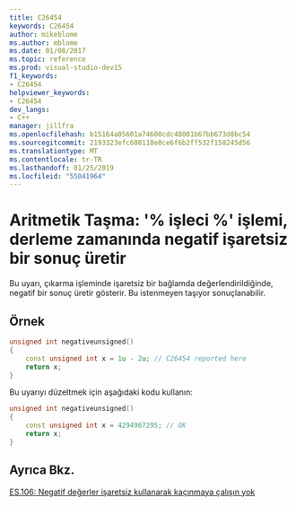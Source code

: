 ```yaml
---
title: C26454
keywords: C26454
author: mikeblome
ms.author: mblome
ms.date: 01/08/2017
ms.topic: reference
ms.prod: visual-studio-dev15
f1_keywords:
- C26454
helpviewer_keywords:
- C26454
dev_langs:
- C++
manager: jillfra
ms.openlocfilehash: b15164a05601a74600cdc48001b67bb673d8bc54
ms.sourcegitcommit: 2193323efc608118e0ce6f6b2ff532f158245d56
ms.translationtype: MT
ms.contentlocale: tr-TR
ms.lasthandoff: 01/25/2019
ms.locfileid: "55041964"
---
```

# <a name="arithmetic-overflow-operator-operation-produces-a-negative-unsigned-result-at-compile-time"></a>Aritmetik Taşma: '% işleci %' işlemi, derleme zamanında negatif işaretsiz bir sonuç üretir

  Bu uyarı, çıkarma işleminde işaretsiz bir bağlamda değerlendirildiğinde, negatif bir sonuç üretir gösterir. Bu istenmeyen taşıyor sonuçlanabilir.

## <a name="example"></a>Örnek

```cpp
unsigned int negativeunsigned()
{
    const unsigned int x = 1u - 2u; // C26454 reported here
    return x;
}
```
 Bu uyarıyı düzeltmek için aşağıdaki kodu kullanın:

```cpp
unsigned int negativeunsigned()
{
    const unsigned int x = 4294967295; // OK
    return x;
}
```

## <a name="see-also"></a>Ayrıca Bkz.
[ES.106: Negatif değerler işaretsiz kullanarak kaçınmaya çalışın yok](https://github.com/isocpp/CppCoreGuidelines/blob/master/CppCoreGuidelines.md#Res-nonnegative)
